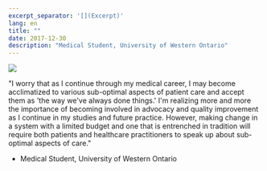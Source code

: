 ```yaml
---
excerpt_separator: '[](Excerpt)'
lang: en
title: ""
date: 2017-12-30
description: "Medical Student, University of Western Ontario"
---
```


![](images/humans-of-medicine/7th-post.jpg)

"I worry that as I continue through my medical career, I may become acclimatized to various sub-optimal aspects of patient care and accept them as 'the way we've always done things.' I'm realizing more and more the importance of becoming involved in advocacy and quality improvement as I continue in my studies and future practice. However, making change in a system with a limited budget and one that is entrenched in tradition will require both patients and healthcare practitioners to speak up about sub-optimal aspects of care." 

- Medical Student, University of Western Ontario

